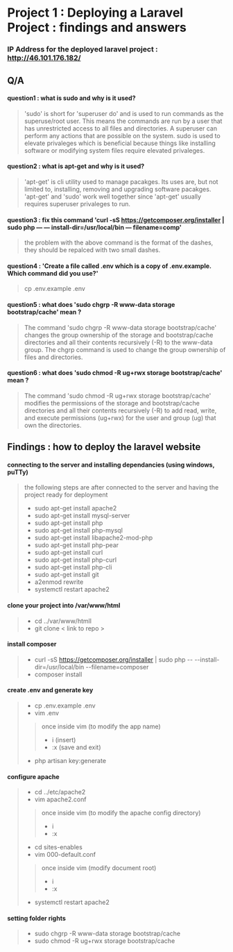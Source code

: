 # Project 1 : Deploying a Laravel Project : findings and answers 
### IP Address for the deployed laravel project : http://46.101.176.182/ 
## Q/A
#### question1 : what is sudo and why is it used?
>'sudo' is short for 'superuser do' and is used to run commands as the superuse/root user. This means the commands are run by a user that has unrestricted access to all files and directories. A superuser can perform any actions that are possible on the system.
sudo is used to elevate privaleges which is beneficial because things like installing software or modifying system files require elevated privaleges. 
#### question2 : what is apt-get and why is it used?
>'apt-get' is cli utility used to manage pacakges. Its uses are, but not limited to, installing, removing and upgrading software pacakges.
'apt-get' and 'sudo' work well together since 'apt-get' usually requires superuser privaleges to run.
#### question3 : fix this command 'curl -sS https://getcomposer.org/installer | sudo php — — install-dir=/usr/local/bin — filename=comp'
>the problem with the above command is the format of the dashes, they should be repalced with two small dashes.
#### question4 : 'Create a file called .env which is a copy of .env.example. Which command did you use?' 
>cp .env.example .env
#### question5 : what does 'sudo chgrp -R www-data storage bootstrap/cache' mean ?
>The command 'sudo chgrp -R www-data storage bootstrap/cache' changes the group ownership of the storage and bootstrap/cache directories and all their contents recursively (-R) to the www-data group. The chgrp command is used to change the group ownership of files and directories.
#### question6 : what does 'sudo chmod -R ug+rwx storage bootstrap/cache' mean ?
>The command 'sudo chmod -R ug+rwx storage bootstrap/cache' modifies the permissions of the storage and bootstrap/cache directories and all their contents recursively (-R) to add read, write, and execute permissions (ug+rwx) for the user and group (ug) that own the directories.
## Findings : how to deploy the laravel website
#### connecting to the server and installing dependancies (using windows, puTTy)
> the following steps are after connected to the server and having the project ready for deployment 
>- sudo apt-get install apache2 
>- sudo apt-get install mysql-server
>- sudo apt-get install php
>- sudo apt-get install php-mysql
>- sudo apt-get install libapache2-mod-php
>- sudo apt-get install php-pear
>- sudo apt-get install curl
>- sudo apt-get install php-curl
>- sudo apt-get install php-cli
>- sudo apt-get install git
>- a2enmod rewrite
>- systemctl restart apache2
#### clone your project into /var/www/html 
>- cd ../var/www/htmll
>- git clone < link to repo >
#### install composer
>- curl -sS https://getcomposer.org/installer  | sudo php -- --install-dir=/usr/local/bin --filename=composer
>- composer install
#### create .env and generate key 
>- cp .env.example .env
>- vim .env
>> once inside vim (to modify the app name)
>>- i (insert)
>>- :x (save and exit)
>- php artisan key:generate
#### configure apache 
>- cd ../etc/apache2
>- vim apache2.conf
>> once inside vim (to modify the apache config directory)
>>- i
>>- :x
>- cd sites-enables
>- vim 000-default.conf
>> once inside vim (modify document root)
>>- i
>>- :x
>- systemctl restart apache2
#### setting folder rights 
>- sudo chgrp -R www-data storage bootstrap/cache
>- sudo chmod -R ug+rwx storage bootstrap/cache
